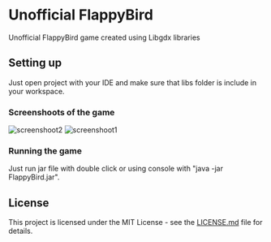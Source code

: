 # Unofficial FlappyBird

Unofficial FlappyBird game created using Libgdx libraries

## Setting up

Just open project with your IDE and make sure that libs folder is include in your workspace.

### Screenshoots of the game

![screenshoot2](https://user-images.githubusercontent.com/48760676/65818473-030d4200-e212-11e9-8938-b14dac73c647.png)
![screenshoot1](https://user-images.githubusercontent.com/48760676/65818474-030d4200-e212-11e9-997b-9dfe56e5849a.png)

### Running the game

Just run jar file with double click or using console with "java -jar FlappyBird.jar".

## License

This project is licensed under the MIT License - see the [LICENSE.md](LICENSE.md) file for details.
